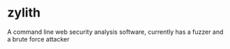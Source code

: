 # zylith
A command line web security analysis software, currently has a fuzzer and a brute force attacker

